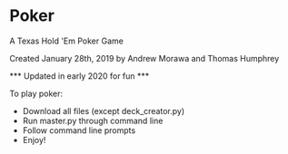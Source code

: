 # Poker
A Texas Hold 'Em Poker Game 

Created January 28th, 2019 by Andrew Morawa and Thomas Humphrey

*** Updated in early 2020 for fun ***

To play poker:

* Download all files (except deck_creator.py)
* Run master.py through command line
* Follow command line prompts
* Enjoy!
